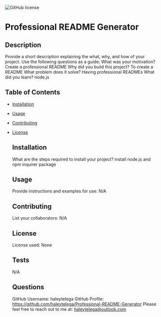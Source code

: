 
  ![GitHub license](https://img.shields.io/badge/license-None-blue.svg)
  # Professional README Generator

  ## Description
  Provide a short description explaining the what, why, and how of your project. Use the following questions as a guide:
  What was your motivation? Create a professional README
  Why did you build this project? To create a README
  What problem does it solve? Having professional READMEs
  What did you learn? node.js

  ## Table of Contents
- [Installation](#installation)
- [Usage](#usage)
- [Contributing](#contributing)
- [License](#license)

  ## Installation
  What are the steps required to install your project? install node.js and npm inquirer package

  ## Usage
  Provide instructions and examples for use: N/A

  ## Contributing
  List your collaborators: N/A

  
  ## License
  License used: None 
     

  ## Tests
  N/A

  ## Questions
  GitHub Username: haleytelega
  GitHub Profile: https://github.com/haleytelega/Professional-README-Generator
  Please feel free to reach out to me at: haleytelega@outlook.com

